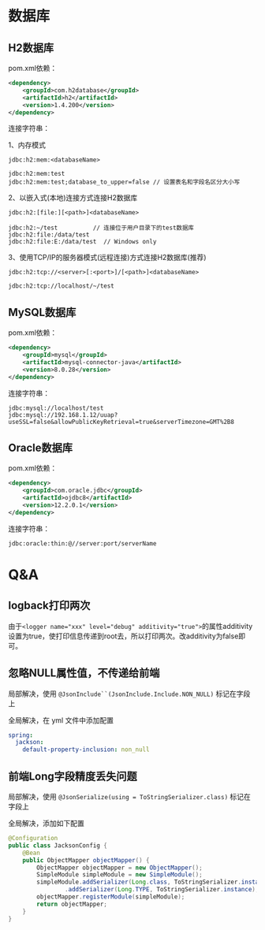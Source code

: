 # 数据库

## H2数据库

pom.xml依赖：

```xml
<dependency>
    <groupId>com.h2database</groupId>
    <artifactId>h2</artifactId>
    <version>1.4.200</version>
</dependency>
```

连接字符串：

1、内存模式

```
jdbc:h2:mem:<databaseName>

jdbc:h2:mem:test
jdbc:h2:mem:test;database_to_upper=false // 设置表名和字段名区分大小写
```

2、以嵌入式(本地)连接方式连接H2数据库

```
jdbc:h2:[file:][<path>]<databaseName>

jdbc:h2:~/test    		// 连接位于用户目录下的test数据库
jdbc:h2:file:/data/test
jdbc:h2:file:E:/data/test  // Windows only
```

3、使用TCP/IP的服务器模式(远程连接)方式连接H2数据库(推荐)

```
jdbc:h2:tcp://<server>[:<port>]/[<path>]<databaseName>

jdbc:h2:tcp://localhost/~/test
```

## MySQL数据库

pom.xml依赖：

```xml
<dependency>
    <groupId>mysql</groupId>
    <artifactId>mysql-connector-java</artifactId>
    <version>8.0.28</version>
</dependency>
```
连接字符串：
```
jdbc:mysql://localhost/test
jdbc:mysql://192.168.1.12/uuap?useSSL=false&allowPublicKeyRetrieval=true&serverTimezone=GMT%2B8
```

## Oracle数据库

pom.xml依赖：

```xml
<dependency>
    <groupId>com.oracle.jdbc</groupId>
    <artifactId>ojdbc8</artifactId>
    <version>12.2.0.1</version>
</dependency>
```
连接字符串：
```
jdbc:oracle:thin:@//server:port/serverName
```

# Q&A

## logback打印两次

由于`<logger name="xxx" level="debug" additivity="true">`的属性additivity设置为true，使打印信息传递到root去，所以打印两次。改additivity为false即可。

## 忽略NULL属性值，不传递给前端

局部解决，使用 ```@JsonInclude``(JsonInclude.Include.NON_NULL)``` 标记在字段上

全局解决，在 yml 文件中添加配置

```yaml
spring:
  jackson:
    default-property-inclusion: non_null
```

## 前端Long字段精度丢失问题

局部解决，使用 ```@JsonSerialize(using = ToStringSerializer.class)``` 标记在字段上

全局解决，添加如下配置

```java
@Configuration
public class JacksonConfig {
    @Bean
    public ObjectMapper objectMapper() {
        ObjectMapper objectMapper = new ObjectMapper();
        SimpleModule simpleModule = new SimpleModule();
        simpleModule.addSerializer(Long.class, ToStringSerializer.instance)
                .addSerializer(Long.TYPE, ToStringSerializer.instance);
        objectMapper.registerModule(simpleModule);
        return objectMapper;
    }
}
```
